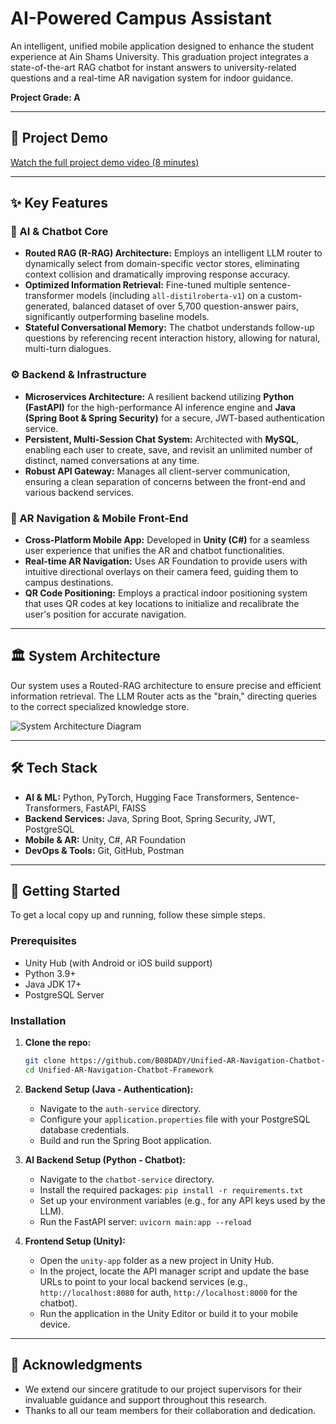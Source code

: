 # AI-Powered Campus Assistant


An intelligent, unified mobile application designed to enhance the student experience at Ain Shams University. This graduation project integrates a state-of-the-art RAG chatbot for instant answers to university-related questions and a real-time AR navigation system for indoor guidance.

**Project Grade: A**

---

## 🎥 Project Demo

[Watch the full project demo video (8 minutes)](https://drive.google.com/file/d/1jcf5oVuCANPq5cFwk5MGbs9m-rHHMSkA/view?usp=sharing)

---

## ✨ Key Features

### 🤖 AI & Chatbot Core
- **Routed RAG (R-RAG) Architecture:** Employs an intelligent LLM router to dynamically select from domain-specific vector stores, eliminating context collision and dramatically improving response accuracy.
- **Optimized Information Retrieval:** Fine-tuned multiple sentence-transformer models (including `all-distilroberta-v1`) on a custom-generated, balanced dataset of over 5,700 question-answer pairs, significantly outperforming baseline models.
- **Stateful Conversational Memory:** The chatbot understands follow-up questions by referencing recent interaction history, allowing for natural, multi-turn dialogues.

### ⚙️ Backend & Infrastructure
- **Microservices Architecture:** A resilient backend utilizing **Python (FastAPI)** for the high-performance AI inference engine and **Java (Spring Boot & Spring Security)** for a secure, JWT-based authentication service.
- **Persistent, Multi-Session Chat System:** Architected with **MySQL**, enabling each user to create, save, and revisit an unlimited number of distinct, named conversations at any time.
- **Robust API Gateway:** Manages all client-server communication, ensuring a clean separation of concerns between the front-end and various backend services.

### 📱 AR Navigation & Mobile Front-End
- **Cross-Platform Mobile App:** Developed in **Unity (C#)** for a seamless user experience that unifies the AR and chatbot functionalities.
- **Real-time AR Navigation:** Uses AR Foundation to provide users with intuitive directional overlays on their camera feed, guiding them to campus destinations.
- **QR Code Positioning:** Employs a practical indoor positioning system that uses QR codes at key locations to initialize and recalibrate the user's position for accurate navigation.

---

## 🏛️ System Architecture

Our system uses a Routed-RAG architecture to ensure precise and efficient information retrieval. The LLM Router acts as the "brain," directing queries to the correct specialized knowledge store.

![System Architecture Diagram](https://github.com/B08DADY/Unified-AR-Navigation-Chatbot-Framework/blob/main/assets/Sysetem_Archi.png?raw=true)

---

## 🛠️ Tech Stack

- **AI & ML:** Python, PyTorch, Hugging Face Transformers, Sentence-Transformers, FastAPI, FAISS
- **Backend Services:** Java, Spring Boot, Spring Security, JWT, PostgreSQL
- **Mobile & AR:** Unity, C#, AR Foundation
- **DevOps & Tools:** Git, GitHub, Postman

---

## 🚀 Getting Started

To get a local copy up and running, follow these simple steps.

### Prerequisites
- Unity Hub (with Android or iOS build support)
- Python 3.9+
- Java JDK 17+
- PostgreSQL Server

### Installation

1.  **Clone the repo:**
    ```sh
    git clone https://github.com/B08DADY/Unified-AR-Navigation-Chatbot-Framework.git
    cd Unified-AR-Navigation-Chatbot-Framework
    ```

2.  **Backend Setup (Java - Authentication):**
    - Navigate to the `auth-service` directory.
    - Configure your `application.properties` file with your PostgreSQL database credentials.
    - Build and run the Spring Boot application.

3.  **AI Backend Setup (Python - Chatbot):**
    - Navigate to the `chatbot-service` directory.
    - Install the required packages: `pip install -r requirements.txt`
    - Set up your environment variables (e.g., for any API keys used by the LLM).
    - Run the FastAPI server: `uvicorn main:app --reload`

4.  **Frontend Setup (Unity):**
    - Open the `unity-app` folder as a new project in Unity Hub.
    - In the project, locate the API manager script and update the base URLs to point to your local backend services (e.g., `http://localhost:8080` for auth, `http://localhost:8000` for the chatbot).
    - Run the application in the Unity Editor or build it to your mobile device.

---

## 🤝 Acknowledgments

- We extend our sincere gratitude to our project supervisors for their invaluable guidance and support throughout this research.
- Thanks to all our team members for their collaboration and dedication.
